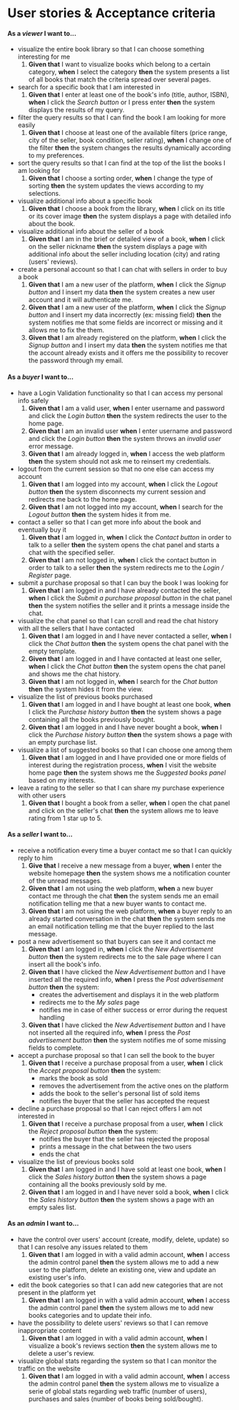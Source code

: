 # User stories & Acceptance criteria

#### As a *viewer* I want to...

- visualize the entire book library so that I can choose something interesting for me
  1. **Given that** I want to visualize books which belong to a certain category, **when** I select the category **then** the system presents a list of all books that match the criteria spread over several pages.
- search for a specific book that I am interested in
  1. **Given that** I enter at least one of the book's info (title, author, ISBN), **when** I click the *Search button* or I press enter **then** the system displays the results of my query.
- filter the query results so that I can find the book I am looking for more easily
  1. **Given that** I choose at least one of the available filters (price range, city of the seller, book condition, seller rating), **when** I change one of the filter **then** the system changes the results dynamically according to my preferences.
- sort the query results so that I can find at the top of the list the books I am looking for
  1. **Given that** I choose a sorting order, **when** I change the type of sorting **then** the system updates the views according to my selections.
- visualize additional info about a specific book
  1. **Given that** I choose a book from the library, **when** I click on its title or its cover image **then** the system displays a page with detailed info about the book.
- visualize additional info about the seller of a book
  1. **Given that** I am in the brief or detailed view of a book, **when** I click on the seller nickname **then** the system displays a page with additional info about the seller including location (city) and rating (users' reviews).
- create a personal account so that I can chat with sellers in order to buy a book
  1. **Given that** I am a new user of the platform, **when** I click the *Signup button* and I insert my data **then** the system creates a new user account and it will authenticate me.
  2. **Given that** I am a new user of the platform, **when** I click the *Signup button* and I insert my data incorrectly (ex: missing field) **then** the system notifies me that some fields are incorrect or missing and it allows me to fix the them.
  3. **Given that** I am already registered on the platform, **when** I click the *Signup button* and I insert my data **then** the system notifies me that the account already exists and it offers me the possibility to recover the password through my email.

#### As a *buyer* I want to...

- have a Login Validation functionality so that I can access my personal info safely
  1. **Given that** I am a valid user, **when** I enter username and password and click the *Login button* **then** the system redirects the user to the home page.
  2. **Given that** I am an invalid user **when** I enter username and password and click the *Login button* **then** the system throws an *invalid user* error message.
  3. **Given that** I am already logged in, **when** I access the web platform **then** the system should not ask me to reinsert my credentials.
- logout from the current session so that no one else can access my account
  1. **Given that** I am logged into my account, **when** I click the *Logout button* **then** the system disconnects my current session and redirects me back to the home page.
  2. **Given that** I am not logged into my account, **when** I search for the *Logout button* **then** the system hides it from me.
- contact a seller so that I can get more info about the book and eventually buy it
  1. **Given that** I am logged in, **when** I click the *Contact button* in order to talk to a seller **then** the system opens the chat panel and starts a chat with the specified seller.
  2. **Given that** I am not logged in, **when** I click the contact button in order to talk to a seller **then** the system redirects me to the *Login / Register* page.
- submit a purchase proposal so that I can buy the book I was looking for
  1. **Given that** I am logged in and I have already contacted the seller, **when** I click the *Submit a purchase proposal button* in the chat panel **then** the system notifies the seller and it prints a message inside the chat.
- visualize the chat panel so that I can scroll and read the chat history with all the sellers that I have contacted
  1. **Given that** I am logged in and I have never contacted a seller, **when** I click the *Chat button* **then** the system opens the chat panel with the empty template.
  2. **Given that** I am logged in and I have contacted at least one seller, **when** I click the *Chat button* **then** the system opens the chat panel and shows me the chat history.
  3. **Given that** I am not logged in, **when** I search for the *Chat button* **then** the system hides it from the view.
- visualize the list of previous books purchased
  1. **Given that** I am logged in and I have bought at least one book, **when** I click the *Purchase history button* **then** the system shows a page containing all the books previously bought.
  2. **Given that** I am logged in and I have never bought a book, **when** I click the *Purchase history button* **then** the system shows a page with an empty purchase list.
- visualize a list of suggested books so that I can choose one among them
  1. **Given that** I am logged in and I have provided one or more fields of interest during the registration process, **when** I visit the website home page **then** the system shows me the *Suggested books panel* based on my interests.
- leave a rating to the seller so that I can share my purchase experience with other users
  1. **Given that** I bought a book from a seller, **when** I open the chat panel and click on the seller's chat **then** the system allows me to leave rating from 1 star up to 5.

#### As a *seller* I want to...

- receive a notification every time a buyer contact me so that I can quickly reply to him
  1. **Give that** I receive a new message from a buyer, **when** I enter the website homepage **then** the system shows me a notification counter of the unread messages.
  2. **Given that** I am not using the web platform, **when** a new buyer contact me through the chat **then** the system sends me an email notification telling me that a new buyer wants to contact me.
  3. **Given that** I am not using the web platform, **when** a buyer reply to an already started conversation in the chat **then** the system sends me an email notification telling me that the buyer replied to the last message.
- post a new advertisement so that buyers can see it and contact me
  1. **Given that** I am logged in, **when** I click the *New Advertisement button* **then** the system redirects me to the sale page where I can insert all the book's info.
  2. **Given that** I have clicked the *New Advertisement button* and I have inserted all the required info, **when** I press the *Post advertisement button* **then** the system:
     - creates the advertisement and displays it in the web platform
     - redirects me to the *My sales* page
     - notifies me in case of either success or error during the request handling
  3.  **Given that** I have clicked the *New Advertisement button* and I have not inserted all the required info, **when** I press the *Post advertisement button* **then** the system notifies me of some missing fields to complete.
- accept a purchase proposal so that I can sell the book to the buyer
  1. **Given that** I receive a purchase proposal from a user, **when** I click the *Accept proposal button* **then** the system:
     - marks the book as sold
     - removes the advertisement from the active ones on the platform
     - adds the book to the seller's personal list of sold items
     - notifies the buyer that the seller has accepted the request
- decline a purchase proposal so that I can reject offers I am not interested in
  1. **Given that** I receive a purchase proposal from a user, **when** I click the *Reject proposal button* **then** the system:
     - notifies the buyer that the seller has rejected the proposal
     - prints a message in the chat between the two users
     - ends the chat
- visualize the list of previous books sold
  1. **Given that** I am logged in and I have sold at least one book, **when** I click the *Sales history button* **then** the system shows a page containing all the books previously sold by me.
  2. **Given that** I am logged in and I have never sold a book, **when** I click the *Sales history button* **then** the system shows a page with an empty sales list.

#### As an *admin* I want to...

- have the control over users' account (create, modify, delete, update) so that I can resolve any issues related to them
  1. **Given that** I am logged in with a valid admin account, **when** I access the admin control panel **then** the system allows me to add a new user to the platform, delete an existing one, view and update an existing user's info.
- edit the book categories so that I can add new categories that are not present in the platform yet
  1. **Given that** I am logged in with a valid admin account, **when** I access the admin control panel **then** the system allows me to add new books categories and to update their info.
- have the possibility to delete users' reviews so that I can remove inappropriate content 
  1. **Given that** I am logged in with a valid admin account, **when** I visualize a book's reviews section **then** the system allows me to delete a user's review.
- visualize global stats regarding the system so that I can monitor the traffic on the website
  1. **Given that** I am logged in with a valid admin account, **when** I access the admin control panel **then** the system allows me to visualize a serie of global stats regarding web traffic (number of users), purchases and sales (number of books being sold/bought).